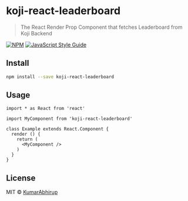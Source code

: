 # koji-react-leaderboard

> The React Render Prop Component that fetches Leaderboard from Koji Backend

[![NPM](https://img.shields.io/npm/v/koji-react-leaderboard.svg)](https://www.npmjs.com/package/koji-react-leaderboard) [![JavaScript Style Guide](https://img.shields.io/badge/code_style-standard-brightgreen.svg)](https://standardjs.com)

## Install

```bash
npm install --save koji-react-leaderboard
```

## Usage

```tsx
import * as React from 'react'

import MyComponent from 'koji-react-leaderboard'

class Example extends React.Component {
  render () {
    return (
      <MyComponent />
    )
  }
}
```

## License

MIT © [KumarAbhirup](https://github.com/KumarAbhirup)
